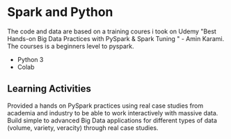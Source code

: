 # Spark and Python
The code and data are based on a training coures i took on Udemy "Best Hands-on Big Data Practices with PySpark & Spark Tuning
" - Amin Karami.
The courses is a beginners level to pyspark.
- Python 3
- Colab

## Learning Activities
Provided a hands on PySpark practices using real case studies from academia and industry to be able to work interactively with massive data.
Build simple to advanced Big Data applications for different types of data (volume, variety, veracity) through real case studies.
